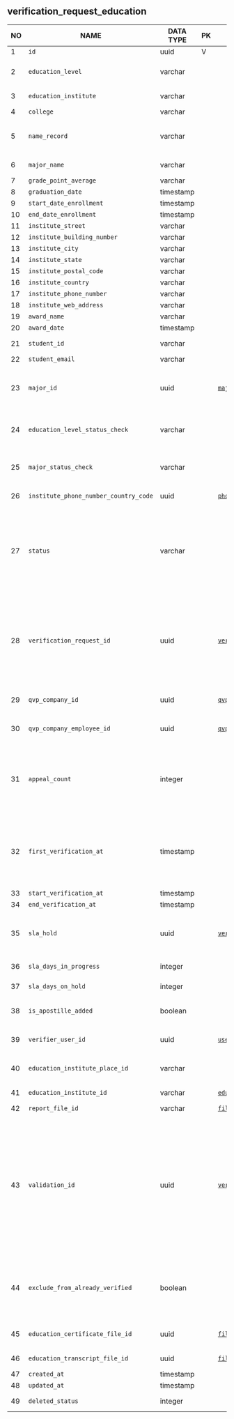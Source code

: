 verification_request_education
----------------------------


NO | NAME | DATA TYPE | PK | FK | DESCRIPTION  | COMMENTS          
---|------|-----------|----|----|--------------|----------
1|`id` | uuid | V |  |  | 
2|`education_level` | varchar |  |  | One of: Diploma, Bachelor, Masters, Doctoral | 
3|`education_institute` | varchar |  |  | Name of education institute | 
4|`college` | varchar |  |  | College if aplicable | 
5|`name_record` | varchar |  |  | Aplicant (former student) name as it is written in the educ. certificate | 
6|`major_name` | varchar |  |  | Major (specialization) | 
7|`grade_point_average` | varchar |  |  |  | 
8|`graduation_date` | timestamp |  |  |  | 
9|`start_date_enrollment` | timestamp |  |  |  | 
10|`end_date_enrollment` | timestamp |  |  |  | 
11|`institute_street` | varchar |  |  |  | 
12|`institute_building_number` | varchar |  |  |  | 
13|`institute_city` | varchar |  |  |  | 
14|`institute_state` | varchar |  |  |  | 
15|`institute_postal_code` | varchar |  |  |  | 
16|`institute_country` | varchar |  |  |  | 
17|`institute_phone_number` | varchar |  |  |  | 
18|`institute_web_address` | varchar |  |  |  | 
19|`award_name` | varchar |  |  |  | 
20|`award_date` | timestamp |  |  |  | 
21|`student_id` | varchar |  |  | Institute's internal student id | 
22|`student_email` | varchar |  |  |  | 
23|`major_id` | uuid |  | [`majors`](majors.md) | A Major from internal list of majors that has been mapped to this edu. cert.  | 
24|`education_level_status_check` | varchar |  |  | one of: Incompatible, Compatible, Unable to verify | 
25|`major_status_check` | varchar |  |  | one of: Incompatible, Compatible, Unable to verify | 
26|`institute_phone_number_country_code` | uuid |  | [`phone_country_codes`](phone_country_codes.md) | Institute phone country code | 
27|`status` | varchar |  |  | One of: payment_pending, updated, withdrawn, unpaid, unable_to_verify, returned, on_hold, rejected, drafted, pending, in_progress, accepted | 
28|`verification_request_id` | uuid |  | [`verification_requests`](verification_requests.md) | TODO: Verification request that this record is connected to. There is a reverse reference - from verification_request to this table. Cardinality - 1:1 Remove this field? | 
29|`qvp_company_id` | uuid |  | [`qvp_companies`](qvp_companies.md) | The company that is assigned to verify this request | 
30|`qvp_company_employee_id` | uuid |  | [`qvp_company_employees`](qvp_company_employees.md) | QVP company employee assigned to this request | 
31|`appeal_count` | integer |  |  | Count of appeals. An 'appeal' is when the applicant appeals to verify education again after an unsuccessful attempt. | 
32|`first_verification_at` | timestamp |  |  | TODO: what is first verification? First attempt to call the institute? Or there can be multiple verifications for a single verification request? | No idea
33|`start_verification_at` | timestamp |  |  |  | 
34|`end_verification_at` | timestamp |  |  |  | 
35|`sla_hold` | uuid |  | [`verification_request_sla_holds`](verification_request_sla_holds.md) | description of a hold if one exists for this verification | circular reference: vr_sla_holds->vr_sla_logs->vr_education. TODO: delete?
36|`sla_days_in_progress` | integer |  |  | recalculated and updated every day | 
37|`sla_days_on_hold` | integer |  |  | recalculated and updated every day | 
38|`is_apostille_added` | boolean |  |  | The education certificate/diploma has an apostille | 
39|`verifier_user_id` | uuid |  | [`users`](users.md) | The user that was doing the verification | 
40|`education_institute_place_id` | varchar |  |  | Google places Place id if applicable | 
41|`education_institute_id` | varchar |  | [`education_institutes`](education_institutes.md) | Matching education institute | 
42|`report_file_id` | varchar |  | [`file_storage`](file_storage.md) | verification report | 
43|`validation_id` | uuid |  | [`verification_request_validations`](verification_request_validations.md) | Reference to the most recent validation object - details of validation of this request. There can be more than 1 validation per request. This field points to the most recent one. | TODO: In QVP there are 2 separate entities - 'validation' and 'validation_history'. Here I have merged them into one - validation_history. Validation entity in QVP has 'previous_invalid_fields' field. Probably we should create a field here called 'prev_vr_validation' to reference the previous validation
44|`exclude_from_already_verified` | boolean |  |  | TODO: does it mean that this request should be excluded from already verified and verified once more? Old field? | Seem strange to me, we never had such a functionality
45|`education_certificate_file_id` | uuid |  | [`file_storage`](file_storage.md) | Attachment - education certificate | 
46|`education_transcript_file_id` | uuid |  | [`file_storage`](file_storage.md) | Attachment - transcript | 
47|`created_at` | timestamp |  |  |  | 
48|`updated_at` | timestamp |  |  |  | 
49|`deleted_status` | integer |  |  | 0 - active record, 1 - deleted record. | 
